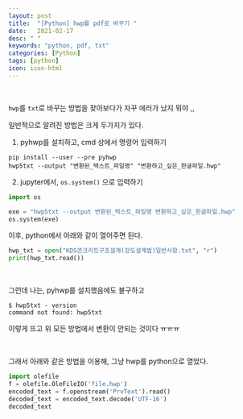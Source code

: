 ```yaml
---
layout: post
title:  "[Python] hwp를 pdf로 바꾸기 "
date:   2021-02-17
desc: " "
keywords: "python, pdf, txt"
categories: [Python]
tags: [python]
icon: icon-html
---
```


<br>


`hwp`를 `txt`로 바꾸는 방법을 찾아보다가 자꾸 에러가 났지 뭐야 ,,


일반적으로 알려진 방법은 크게 두가지가 있다.



1. pyhwp를 설치하고, cmd 상에서 명령어 입력하기


```
pip install --user --pre pyhwp
hwp5txt --output "변환된_텍스트_파일명" "변환하고_싶은_한글파일.hwp"
```


2. jupyter에서, `os.system()` 으로 입력하기

```python
import os

exe = "hwp5txt --output 변환된_텍스트_파일명 변환하고_싶은_한글파일.hwp"
os.system(exe)
```



이후, python에서 아래와 같이 열어주면 된다.

```python
hwp_txt = open("KDS콘크리트구조설계(강도설계법)일반사항.txt", "r")
print(hwp_txt.read())
```


<br>


그런데 나는, pyhwp를 설치했음에도 불구하고


```
$ hwp5txt - version       
command not found: hwp5txt

```


이렇게 뜨고 위 모든 방법에서 변환이 안되는 것이다 ㅠㅠㅠ



<br>


그래서 아래와 같은 방법을 이용해, 그냥 hwp를 python으로 열었다.


```python
import olefile
f = olefile.OleFileIO('file.hwp')
encoded_text = f.openstream('PrvText').read()
decoded_text = encoded_text.decode('UTF-16')
decoded_text
```


<br>
